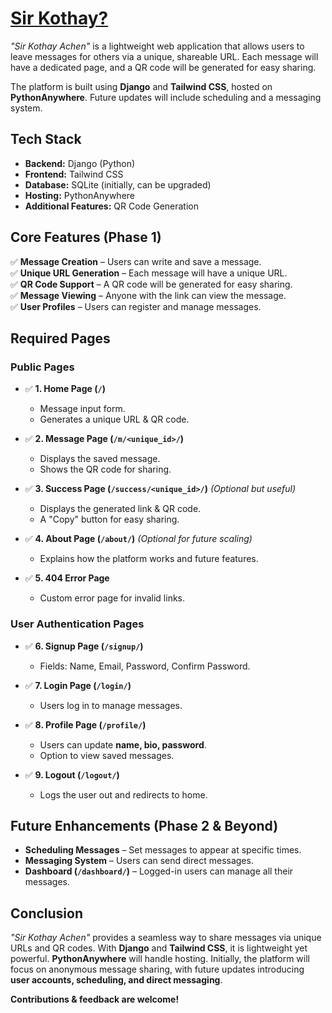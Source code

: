 # [Sir Kothay?](!https://sirkothay.pythonanywhere.com/)

*"Sir Kothay Achen"* is a lightweight web application that allows users to leave messages for others via a unique, shareable URL. Each message will have a dedicated page, and a QR code will be generated for easy sharing.  

The platform is built using **Django** and **Tailwind CSS**, hosted on **PythonAnywhere**. Future updates will include scheduling and a messaging system.  

## Tech Stack  

- **Backend:** Django (Python)  
- **Frontend:** Tailwind CSS  
- **Database:** SQLite (initially, can be upgraded)  
- **Hosting:** PythonAnywhere  
- **Additional Features:** QR Code Generation  

## Core Features (Phase 1)  

✅ **Message Creation** – Users can write and save a message.  
✅ **Unique URL Generation** – Each message will have a unique URL.  
✅ **QR Code Support** – A QR code will be generated for easy sharing.  
✅ **Message Viewing** – Anyone with the link can view the message.  
✅ **User Profiles** – Users can register and manage messages.  


## Required Pages  

### **Public Pages**  
- ✅ **1. Home Page (`/`)**  
  - Message input form.  
  - Generates a unique URL & QR code.  

- ✅ **2. Message Page (`/m/<unique_id>/`)**  
  - Displays the saved message.  
  - Shows the QR code for sharing.  

- ✅ **3. Success Page (`/success/<unique_id>/`)** *(Optional but useful)*  
  - Displays the generated link & QR code.  
  - A "Copy" button for easy sharing.  

- ✅ **4. About Page (`/about/`)** *(Optional for future scaling)*  
  - Explains how the platform works and future features.  

- ✅ **5. 404 Error Page**  
  - Custom error page for invalid links.  


### **User Authentication Pages**  
- ✅ **6. Signup Page (`/signup/`)**  
  - Fields: Name, Email, Password, Confirm Password.  

- ✅ **7. Login Page (`/login/`)**  
  - Users log in to manage messages.  

- ✅ **8. Profile Page (`/profile/`)**  
  - Users can update **name, bio, password**.  
  - Option to view saved messages.  

- ✅ **9. Logout (`/logout/`)**  
  - Logs the user out and redirects to home.  


## Future Enhancements (Phase 2 & Beyond)  

- **Scheduling Messages** – Set messages to appear at specific times.  
- **Messaging System** – Users can send direct messages.  
- **Dashboard (`/dashboard/`)** – Logged-in users can manage all their messages.  


## Conclusion  

*"Sir Kothay Achen"* provides a seamless way to share messages via unique URLs and QR codes. With **Django** and **Tailwind CSS**, it is lightweight yet powerful. **PythonAnywhere** will handle hosting. Initially, the platform will focus on anonymous message sharing, with future updates introducing **user accounts, scheduling, and direct messaging**.  

**Contributions & feedback are welcome!**  
